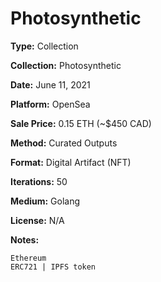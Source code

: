 # Photosynthetic

**Type:** Collection

**Collection:** Photosynthetic

**Date:** June 11, 2021

**Platform:** OpenSea

**Sale Price:** 0.15 ETH (~$450 CAD)

**Method:** Curated Outputs

**Format:** Digital Artifact (NFT)

**Iterations:** 50

**Medium:** Golang

**License:** N/A

**Notes:**

```
Ethereum
ERC721 | IPFS token
```

